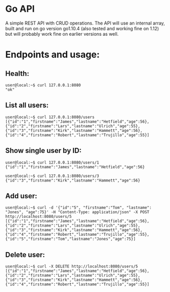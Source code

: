 # Go API 

A simple REST API with CRUD operations. The API will use an internal array, built and run on go version go1.10.4 (also tested and working fine on 1.12) but will probably work fine on earlier versions as well.


# Endpoints and usage:

## Health:
```
user@local:~$ curl 127.0.0.1:8080
"ok"
```

## List all users:
```
user@local:~$ curl 127.0.0.1:8080/users
[{"id":"1","firstname":"James","lastname":"Hetfield","age":56},{"id":"2","firstname":"Lars","lastname":"Ulrich","age":55},{"id":"3","firstname":"Kirk","lastname":"Hammett","age":56},{"id":"4","firstname":"Robert","lastname":"Trujillo","age":55}]
```

## Show single user by ID:
```
user@local:~$ curl 127.0.0.1:8080/users/1
{"id":"1","firstname":"James","lastname":"Hetfield","age":56}
```

```
user@local:~$ curl 127.0.0.1:8080/users/3
{"id":"3","firstname":"Kirk","lastname":"Hammett","age":56}
```

## Add user:
```
user@local:~$ curl -d '{"id":"5", "firstname":"Tom", "lastname": "Jones", "age":75}' -H "Content-Type: application/json" -X POST http://localhost:8080/users/5
[{"id":"1","firstname":"James","lastname":"Hetfield","age":56},{"id":"2","firstname":"Lars","lastname":"Ulrich","age":55},{"id":"3","firstname":"Kirk","lastname":"Hammett","age":56},{"id":"4","firstname":"Robert","lastname":"Trujillo","age":55},{"id":"5","firstname":"Tom","lastname":"Jones","age":75}]
```

## Delete user:
```
user@local:~$ curl -X DELETE http://localhost:8080/users/5
[{"id":"1","firstname":"James","lastname":"Hetfield","age":56},{"id":"2","firstname":"Lars","lastname":"Ulrich","age":55},{"id":"3","firstname":"Kirk","lastname":"Hammett","age":56},{"id":"4","firstname":"Robert","lastname":"Trujillo","age":55}]
```
